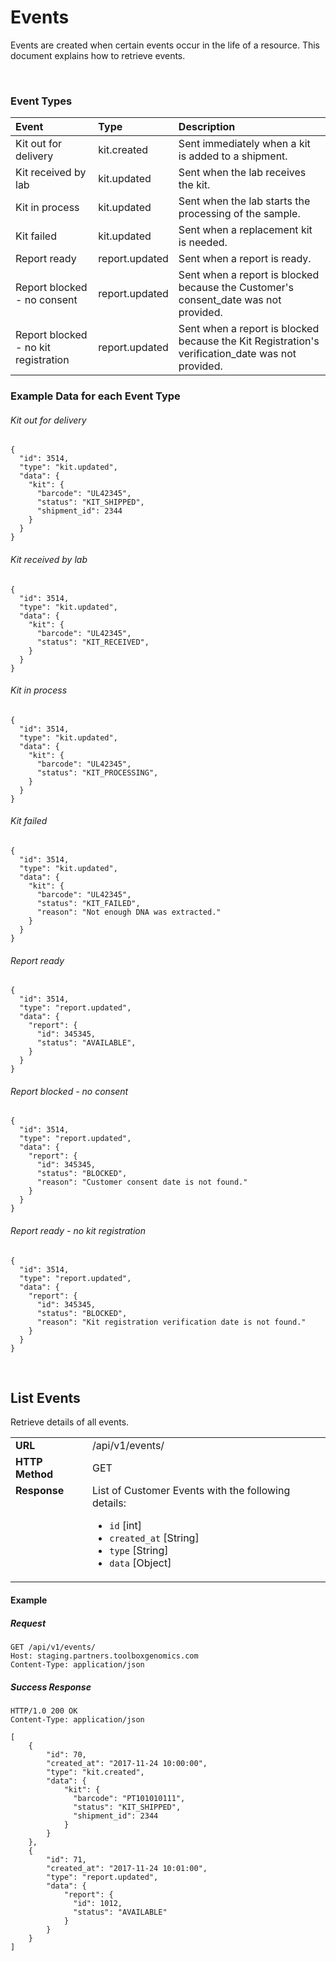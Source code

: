 # Events
Events are created when certain events occur in the life of a resource. This document explains how to retrieve events.

<br>

### Event Types

| Event | Type | Description
|:---|:---|:---
| Kit out for delivery | kit.created | Sent immediately when a kit is added to a shipment.
| Kit received by lab | kit.updated | Sent when the lab receives the kit.
| Kit in process | kit.updated | Sent when the lab starts the processing of the sample.
| Kit failed | kit.updated | Sent when a replacement kit is needed.
| Report ready | report.updated | Sent when a report is ready.
| Report blocked - no consent | report.updated | Sent when a report is blocked because the Customer's consent_date was not provided.
| Report blocked - no kit registration | report.updated | Sent when a report is blocked because the Kit Registration's verification_date was not provided.


### Example Data for each Event Type

###### Kit out for delivery
```
{
  "id": 3514,
  "type": "kit.updated",
  "data": {
    "kit": {
      "barcode": "UL42345",
      "status": "KIT_SHIPPED",
      "shipment_id": 2344
    }
  } 
}
```

###### Kit received by lab
```
{
  "id": 3514,
  "type": "kit.updated",
  "data": {
    "kit": {
      "barcode": "UL42345",
      "status": "KIT_RECEIVED",
    }
  } 
}
```

###### Kit in process
```
{
  "id": 3514,
  "type": "kit.updated",
  "data": {
    "kit": {
      "barcode": "UL42345",
      "status": "KIT_PROCESSING",
    }
  } 
}
```

###### Kit failed
```
{
  "id": 3514,
  "type": "kit.updated",
  "data": {
    "kit": {
      "barcode": "UL42345",
      "status": "KIT_FAILED",
      "reason": "Not enough DNA was extracted."
    }
  } 
}
```

###### Report ready
```
{
  "id": 3514,
  "type": "report.updated",
  "data": {
    "report": {
      "id": 345345,
      "status": "AVAILABLE",
    }
  } 
}
```

###### Report blocked - no consent
```
{
  "id": 3514,
  "type": "report.updated",
  "data": {
    "report": {
      "id": 345345,
      "status": "BLOCKED",
      "reason": "Customer consent date is not found."
    }
  } 
}
```

###### Report ready - no kit registration
```
{
  "id": 3514,
  "type": "report.updated",
  "data": {
    "report": {
      "id": 345345,
      "status": "BLOCKED",
      "reason": "Kit registration verification date is not found."
    }
  } 
}
```

<br />

## List Events
Retrieve details of all events.

<table>
  <tr>
    <td><strong>URL</strong></td>
    <td> /api/v1/events/ </td>
  </tr>
  <tr>
    <td><strong>HTTP Method</strong></td>
    <td> GET </td>
  </tr>
  <tr>
    <td valign="top"><strong>Response</strong></td>
    <td>
    List of Customer Events with the following details:
      <ul>
        <li><code>id</code> [int]</li>
        <li><code>created_at</code> [String]</li>
        <li><code>type</code> [String]</li>
        <li><code>data</code> [Object]</li>
      </ul>
    </td>
  </tr>
</table>

#### Example


##### Request

```
GET /api/v1/events/
Host: staging.partners.toolboxgenomics.com
Content-Type: application/json

```

##### Success Response

```
HTTP/1.0 200 OK 
Content-Type: application/json

[
    {
        "id": 70,
        "created_at": "2017-11-24 10:00:00",
        "type": "kit.created",
        "data": {
            "kit": {
              "barcode": "PT101010111",
              "status": "KIT_SHIPPED",
              "shipment_id": 2344
            }
        }
    },
    {
        "id": 71,
        "created_at": "2017-11-24 10:01:00",
        "type": "report.updated",
        "data": {
            "report": {
              "id": 1012,
              "status": "AVAILABLE"
            }
        }
    }
]
```
